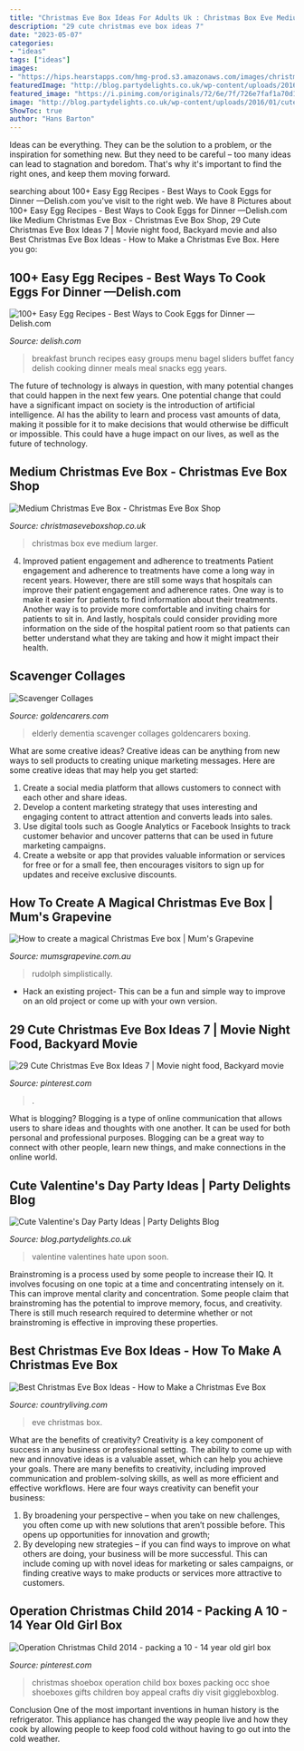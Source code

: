 ```yaml
---
title: "Christmas Eve Box Ideas For Adults Uk : Christmas Box Eve Medium Larger"
description: "29 cute christmas eve box ideas 7"
date: "2023-05-07"
categories:
- "ideas"
tags: ["ideas"]
images:
- "https://hips.hearstapps.com/hmg-prod.s3.amazonaws.com/images/christmas-eve-box-ideas-1568731633.jpg?crop=1.00xw:0.755xh;0,0.214xh&amp;resize=1200:*"
featuredImage: "http://blog.partydelights.co.uk/wp-content/uploads/2016/01/cute-valentines-day-party-ideas-1050x700.jpg"
featured_image: "https://i.pinimg.com/originals/72/6e/7f/726e7faf1a70d19504b6cf6621c53c0f.png"
image: "http://blog.partydelights.co.uk/wp-content/uploads/2016/01/cute-valentines-day-party-ideas-1050x700.jpg"
ShowToc: true
author: "Hans Barton"
---
```



Ideas can be everything. They can be the solution to a problem, or the inspiration for something new. But they need to be careful – too many ideas can lead to stagnation and boredom. That's why it's important to find the right ones, and keep them moving forward.

	

		
searching about 100+ Easy Egg Recipes - Best Ways to Cook Eggs for Dinner —Delish.com you've visit to the right web. We have 8 Pictures about 100+ Easy Egg Recipes - Best Ways to Cook Eggs for Dinner —Delish.com like Medium Christmas Eve Box - Christmas Eve Box Shop, 29 Cute Christmas Eve Box Ideas 7 | Movie night food, Backyard movie and also Best Christmas Eve Box Ideas - How to Make a Christmas Eve Box. Here you go:
		
    
## 100+ Easy Egg Recipes - Best Ways To Cook Eggs For Dinner —Delish.com

<img loading=lazy src="http://del.h-cdn.co/assets/18/01/1514937309-delish-bagel-breakfast-sliders-pinterest-still003.jpg" onerror="this.onerror=null;this.src='https://tse4.mm.bing.net/th?id=OIP.z919sBtgDssrwC0eZwEKlwHaLG&amp;pid=15.1';" alt="100+ Easy Egg Recipes - Best Ways to Cook Eggs for Dinner —Delish.com">

_Source: delish.com_

>breakfast brunch recipes easy groups menu bagel sliders buffet fancy delish cooking dinner meals meal snacks egg years. 

	

The future of technology is always in question, with many potential changes that could happen in the next few years. One potential change that could have a significant impact on society is the introduction of artificial intelligence. AI has the ability to learn and process vast amounts of data, making it possible for it to make decisions that would otherwise be difficult or impossible. This could have a huge impact on our lives, as well as the future of technology.

    
## Medium Christmas Eve Box - Christmas Eve Box Shop

<img loading=lazy src="https://www.christmaseveboxshop.co.uk/img/p/5/5/55-thickbox_default.jpg" onerror="this.onerror=null;this.src='https://tse1.mm.bing.net/th?id=OIP.MCQwgSpJFZLIIQtErxj58wHaHa&amp;pid=15.1';" alt="Medium Christmas Eve Box - Christmas Eve Box Shop">

_Source: christmaseveboxshop.co.uk_

>christmas box eve medium larger. 

	

4) Improved patient engagement and adherence to treatments
Patient engagement and adherence to treatments have come a long way in recent years. However, there are still some ways that hospitals can improve their patient engagement and adherence rates. One way is to make it easier for patients to find information about their treatments. Another way is to provide more comfortable and inviting chairs for patients to sit in. And lastly, hospitals could consider providing more information on the side of the hospital patient room so that patients can better understand what they are taking and how it might impact their health.

    
## Scavenger Collages

<img loading=lazy src="http://www.goldencarers.com/hero-images/scavenger-collages_pinterest.jpg" onerror="this.onerror=null;this.src='https://tse3.mm.bing.net/th?id=OIP.qTNCUmpFZDH6m86ncBJPMAHaKz&amp;pid=15.1';" alt="Scavenger Collages">

_Source: goldencarers.com_

>elderly dementia scavenger collages goldencarers boxing. 

	

What are some creative ideas?
Creative ideas can be anything from new ways to sell products to creating unique marketing messages. Here are some creative ideas that may help you get started: 
1. Create a social media platform that allows customers to connect with each other and share ideas. 
2. Develop a content marketing strategy that uses interesting and engaging content to attract attention and converts leads into sales. 
3. Use digital tools such as Google Analytics or Facebook Insights to track customer behavior and uncover patterns that can be used in future marketing campaigns. 
4. Create a website or app that provides valuable information or services for free or for a small fee, then encourages visitors to sign up for updates and receive exclusive discounts.

    
## How To Create A Magical Christmas Eve Box | Mum&#039;s Grapevine

<img loading=lazy src="http://mumsgrapevine.com.au/site/wp-content/uploads/2015/12/nightbeforexmas-rudolph.jpg" onerror="this.onerror=null;this.src='https://tse1.mm.bing.net/th?id=OIP.2RgQhyGecNcXra5dWa9KIAHaFp&amp;pid=15.1';" alt="How to create a magical Christmas Eve box | Mum&#039;s Grapevine">

_Source: mumsgrapevine.com.au_

>rudolph simplistically. 

	

- Hack an existing project- This can be a fun and simple way to improve on an old project or come up with your own version.

    
## 29 Cute Christmas Eve Box Ideas 7 | Movie Night Food, Backyard Movie

<img loading=lazy src="https://i.pinimg.com/originals/72/6e/7f/726e7faf1a70d19504b6cf6621c53c0f.png" onerror="this.onerror=null;this.src='https://tse1.mm.bing.net/th?id=OIP.KHD0WM5VA1mbFlIXSjCIRwHaL3&amp;pid=15.1';" alt="29 Cute Christmas Eve Box Ideas 7 | Movie night food, Backyard movie">

_Source: pinterest.com_

>. 

	

What is blogging?
Blogging is a type of online communication that allows users to share ideas and thoughts with one another. It can be used for both personal and professional purposes. Blogging can be a great way to connect with other people, learn new things, and make connections in the online world.

    
## Cute Valentine&#039;s Day Party Ideas | Party Delights Blog

<img loading=lazy src="http://blog.partydelights.co.uk/wp-content/uploads/2016/01/cute-valentines-day-party-ideas-1050x700.jpg" onerror="this.onerror=null;this.src='https://tse1.mm.bing.net/th?id=OIP.7eqEaMrVmvaqIXvNsiHKGAHaE8&amp;pid=15.1';" alt="Cute Valentine&#039;s Day Party Ideas | Party Delights Blog">

_Source: blog.partydelights.co.uk_

>valentine valentines hate upon soon. 

	

Brainstroming is a process used by some people to increase their IQ. It involves focusing on one topic at a time and concentrating intensely on it. This can improve mental clarity and concentration. Some people claim that brainstroming has the potential to improve memory, focus, and creativity. There is still much research required to determine whether or not brainstroming is effective in improving these properties.

    
## Best Christmas Eve Box Ideas - How To Make A Christmas Eve Box

<img loading=lazy src="https://hips.hearstapps.com/hmg-prod.s3.amazonaws.com/images/christmas-eve-box-ideas-1568731633.jpg?crop=1.00xw:0.755xh;0,0.214xh&amp;resize=1200:*" onerror="this.onerror=null;this.src='https://tse3.mm.bing.net/th?id=OIP.yA6Q5lz7GwcLaP0y2AEUjgHaDu&amp;pid=15.1';" alt="Best Christmas Eve Box Ideas - How to Make a Christmas Eve Box">

_Source: countryliving.com_

>eve christmas box. 

	

What are the benefits of creativity?
Creativity is a key component of success in any business or professional setting. The ability to come up with new and innovative ideas is a valuable asset, which can help you achieve your goals. There are many benefits to creativity, including improved communication and problem-solving skills, as well as more efficient and effective workflows. Here are four ways creativity can benefit your business: 
1) By broadening your perspective – when you take on new challenges, you often come up with new solutions that aren’t possible before. This opens up opportunities for innovation and growth; 
2) By developing new strategies – if you can find ways to improve on what others are doing, your business will be more successful. This can include coming up with novel ideas for marketing or sales campaigns, or finding creative ways to make products or services more attractive to customers.

    
## Operation Christmas Child 2014 - Packing A 10 - 14 Year Old Girl Box

<img loading=lazy src="https://i.pinimg.com/originals/3d/6b/58/3d6b58517e4a4553fa4b0ecaea0941f7.jpg" onerror="this.onerror=null;this.src='https://tse3.mm.bing.net/th?id=OIP.GLm7bXJqcOXReQflNTNHRQHaHa&amp;pid=15.1';" alt="Operation Christmas Child 2014 - packing a 10 - 14 year old girl box">

_Source: pinterest.com_

>christmas shoebox operation child box boxes packing occ shoe shoeboxes gifts children boy appeal crafts diy visit giggleboxblog. 

	

Conclusion
One of the most important inventions in human history is the refrigerator. This appliance has changed the way people live and how they cook by allowing people to keep food cold without having to go out into the cold weather.

